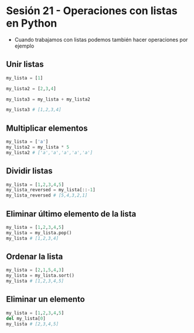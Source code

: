 # Sesión 21 - Operaciones con listas en Python

* Cuando trabajamos con listas podemos también hacer operaciones por ejemplo

## Unir listas

```python
my_lista = [1]

my_lista2 = [2,3,4]

my_lista3 = my_lista + my_lista2

my_lista3 # [1,2,3,4]
```

## Multiplicar elementos

```python
my_lista = ['a']
my_lista2 = my_lista * 5
my_lista2 # ['a','a','a','a','a']
```

## Dividir listas

```python
my_lista = [1,2,3,4,5]
my_lista_reversed = my_lista[::-1]
my_lista_reversed # [5,4,3,2,1]
```

## Eliminar último elemento de la lista

```python
my_lista = [1,2,3,4,5]
my_lista = my_lista.pop()
my_lista # [1,2,3,4]
```

## Ordenar la lista

```python
my_lista = [2,1,5,4,3]
my_lista = my_lista.sort()
my_lista # [1,2,3,4,5]
```
## Eliminar un elemento

```python
my_lista = [1,2,3,4,5]
del my_lista[0]
my_lista # [2,3,4,5]
```